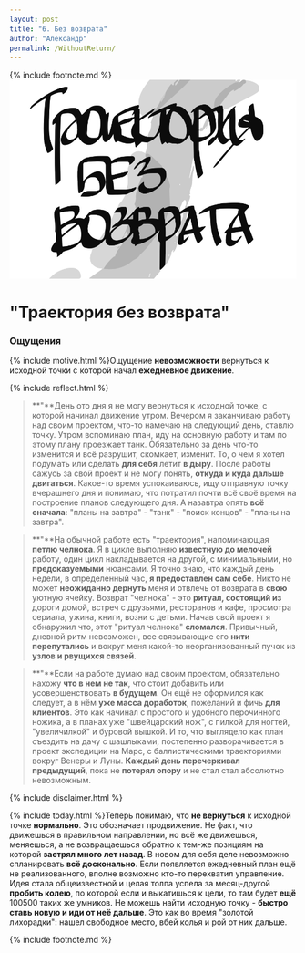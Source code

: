 ```yaml
---
layout: post
title: "6. Без возврата"
author: "Александр"
permalink: /WithoutReturn/
---
```

{% include footnote.md %}
<a href="/_cards/">!["Траектория без возврата"](/_img/6.svg)</a>
# "Траектория без возврата"

### Ощущения
{% include motive.html %}Ощущение **невозможности** вернуться к исходной точки с которой начал **ежедневное движение**.

{% include reflect.html %}
>**"**День ото дня я не могу вернуться к исходной точке, с которой начинал движение утром. Вечером я заканчиваю работу над своим проектом, что-то намечаю на следующий день, ставлю точку. Утром вспоминаю план, иду на основную работу и там по этому плану проезжает танк. Обязательно за день что-то изменится и всё разрушит, скомкает, изменит. То, о чем я хотел подумать или сделать **для себя** летит **в дыру**. После работы сажусь за свой проект и не могу понять, **откуда и куда дальше двигаться**. Какое-то время успокаиваюсь, ищу отправную точку вчерашнего дня и понимаю, что потратил почти всё своё время на построение планов следующего дня. А назавтра опять **всё сначала**: "планы на завтра" - "танк" - "поиск концов" - "планы на завтра". 

>**"**На обычной работе есть "траектория", напоминающая **петлю челнока**. Я в цикле выполняю **известную до мелочей** работу, один цикл накладывается на другой, с минимальными, но **предсказуемыми** нюансами. Я точно знаю, что каждый день недели, в определенный час, **я предоставлен сам себе**. Никто не может **неожиданно дернуть** меня и отвлечь от возврата в **свою** уютную ячейку. Возврат "челнока" - это **ритуал, состоящий из** дороги домой, встреч с друзьями, ресторанов и кафе, просмотра сериала, ужина, книги, возни с детьми. Начав свой проект я обнаружил что, этот "ритуал челнока" **сломался**. Привычный, дневной ритм невозможен, все связывающие его **нити перепутались** и вокруг меня какой-то неорганизованный пучок из **узлов и рвущихся связей**.

>**"**Если на работе думаю над своим проектом, обязательно нахожу **что в нем не так**, что стоит добавить или усовершенствовать **в будущем**. Он ещё не оформился как следует, а в нём **уже масса доработок**, пожеланий и фичь **для клиентов**. Это как начинал с простого и удобного перочинного ножика, а в планах уже "швейцарский нож", с пилкой для ногтей, "увеличилкой" и буровой вышкой. И то, что выглядело как план съездить на дачу с шашлыками, постепенно разворачивается в проект экспедиции на Марс, с баллистическими траекториями вокруг Венеры и Луны. **Каждый день перечеркивал предыдущий**, пока не **потерял опору** и не стал стал абсолютно невозможным.

{% include disclaimer.html %}

{% include today.html %}Теперь понимаю, что **не вернуться** к исходной точке **нормально**. Это обозначает продвижение. Не факт, что движешься в правильном направлении, но всё же движешься, меняешься, а не возвращаешься обратно к тем-же позициям на которой **застрял много лет назад**. В новом для себя деле невозможно спланировать **всё досконально**. Если появляется ежедневный план ещё не реализованного, вполне возможно кто-то перехватил управление. Идея стала общеизвестной и целая толпа успела за месяц-другой **пробить колею**, по которой если и выкатишься к цели, то там будет **ещё** 100500 таких же умников. Не можешь найти исходную точку - **быстро ставь новую и иди от неё дальше**. Это как во время "золотой лихорадки": нашел свободное место, вбей колья и рой от них дальше. 

{% include footnote.md %}
